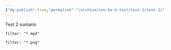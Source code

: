 ```yaml
---
{"dg-publish":true,"permalink":"/archive/inn-bo-k-test/test-2/test-2/","tags":[[["InnBoK"]],[["content"]]],"noteIcon":""}
---
```

Test 2 sumario

```folderv
filter: "*.mp4"
```

```folderv
filter: "*.png"
```